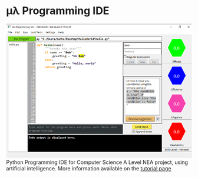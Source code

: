 # μλ Programming IDE
<img src="Tutorial/mainWindow.png" />
Python Programming IDE for Computer Science A Level NEA project, using artificial intelligence.
More information available on the <a href="https://htmlpreview.github.io/?https://github.com/starswap/MLProgrammingIDE/blob/main/Tutorial/tutorial.html">tutorial page</a>

